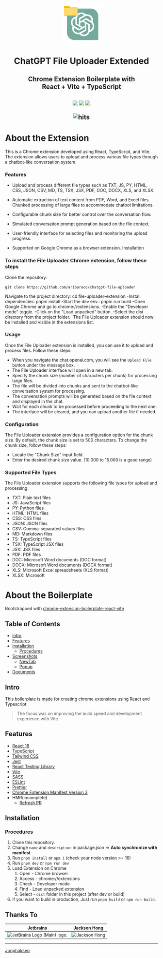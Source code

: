 <div align="center">
<img src="public/icon-128.png" alt="logo"/>
<h1> ChatGPT File Uploader Extended</h1>  
<h2>Chrome Extension Boilerplate with<br/>React + Vite + TypeScript <h2>

![](https://img.shields.io/badge/React-61DAFB?style=flat-square&logo=react&logoColor=black)
![](https://img.shields.io/badge/Typescript-3178C6?style=flat-square&logo=typescript&logoColor=white)
![](https://badges.aleen42.com/src/vitejs.svg)

<img src="https://hits.seeyoufarm.com/api/count/incr/badge.svg?url=https://github.com/Jonghakseo/chrome-extension-boilerplate-react-viteFactions&count_bg=%23#222222&title_bg=%23#454545&title=😀&edge_flat=true" alt="hits"/>

</div>

# About the Extension

This is a Chrome extension developed using React, TypeScript, and Vite. The extension allows users to upload and process various file types through a chatbot-like conversation system.

### Features

- Upload and process different file types such as TXT, JS, PY, HTML, CSS, JSON, CSV, MD, TS, TSX, JSX, PDF, DOC, DOCX, XLS, and XLSX.

- Automatic extraction of text content from PDF, Word, and Excel files.
  Chunked processing of large files to accommodate chatbot limitations.

- Configurable chunk size for better control over the conversation flow.

- Simulated conversation prompt generation based on the file context.

- User-friendly interface for selecting files and monitoring the upload progress.

- Supported on Google Chrome as a browser extension.
  Installation

### To install the File Uploader Chrome extension, follow these steps

Clone the repository:

`git clone https://github.com/ariburaco/chatgpt-file-uploader`

Navigate to the project directory: cd file-uploader-extension
-Install dependencies: pnpm install
-Start the dev env.: pnpm run build
-Open Google Chrome and go to chrome://extensions.
-Enable the "Developer mode" toggle.
-Click on the "Load unpacked" button.
-Select the dist directory from the project folder.
-The File Uploader extension should now be installed and visible in the extensions list.

### Usage

Once the File Uploader extension is installed, you can use it to upload and process files. Follow these steps:

- When you navigate the chat.openai.com, you will see the `Upload File` button under the message box.
- The File Uploader interface will open in a new tab.
- Specify the chunk size (number of characters per chunk) for processing large files.
- The file will be divided into chunks and sent to the chatbot-like conversation system for processing.
- The conversation prompts will be generated based on the file context and displayed in the chat.
- Wait for each chunk to be processed before proceeding to the next one.
- The interface will be cleared, and you can upload another file if needed.

### Configuration

The File Uploader extension provides a configuration option for the chunk size. By default, the chunk size is set to 500 characters. To change the chunk size, follow these steps:

- Locate the "Chunk Size" input field.
- Enter the desired chunk size value. (10.000 to 15.000 is a good range)

### Supported File Types

The File Uploader extension supports the following file types for upload and processing:

- TXT: Plain text files
- JS: JavaScript files
- PY: Python files
- HTML: HTML files
- CSS: CSS files
- JSON: JSON files
- CSV: Comma-separated values files
- MD: Markdown files
- TS: TypeScript files
- TSX: TypeScript JSX files
- JSX: JSX files
- PDF: PDF files
- DOC: Microsoft Word documents (DOC format)
- DOCX: Microsoft Word documents (DOCX format)
- XLS: Microsoft Excel spreadsheets (XLS format)
- XLSX: Microsoft

# About the Boilerplate

Bootstrapped with [chrome-extension-boilerplate-react-vite](https://github.com/Jonghakseo/chrome-extension-boilerplate-react-vite)

## Table of Contents

- [Intro](#intro)
- [Features](#features)
- [Installation](#installation)
  - [Procedures](#procedures)
- [Screenshots](#screenshots)
  - [NewTab](#newtab)
  - [Popup](#popup)
- [Documents](#documents)

## Intro <a name="intro"></a>

This boilerplate is made for creating chrome extensions using React and Typescript.

> The focus was on improving the build speed and development experience with Vite.

## Features <a name="features"></a>

- [React 18](https://reactjs.org/)
- [TypeScript](https://www.typescriptlang.org/)
- [Tailwind CSS](https://tailwindcss.com/)
- [Jest](https://jestjs.io/)
- [React Testing Library](https://testing-library.com/docs/react-testing-library/intro/)
- [Vite](https://vitejs.dev/)
- [SASS](https://sass-lang.com/)
- [ESLint](https://eslint.org/)
- [Prettier](https://prettier.io/)
- [Chrome Extension Manifest Version 3](https://developer.chrome.com/docs/extensions/mv3/intro/)
- HMR(incomplete)
  - [Refresh PR](https://github.com/Jonghakseo/chrome-extension-boilerplate-react-vite/pull/25)

## Installation <a name="installation"></a>

### Procedures <a name="procedures"></a>

1. Clone this repository.
2. Change `name` and `description` in package.json => **Auto synchronize with manifest**
3. Run `pnpm install` or `npm i` (check your node version >= 16)
4. Run `pnpm dev` or `npm run dev`
5. Load Extension on Chrome
   1. Open - Chrome browser
   2. Access - chrome://extensions
   3. Check - Developer mode
   4. Find - Load unpacked extension
   5. Select - `dist` folder in this project (after dev or build)
6. If you want to build in production, Just run `pnpm build` or `npm run build`.

## Thanks To

| [Jetbrains](https://jb.gg/OpenSourceSupport)                                                                                               | [Jackson Hong](https://www.linkedin.com/in/j-acks0n/)                                            |
| ------------------------------------------------------------------------------------------------------------------------------------------ | ------------------------------------------------------------------------------------------------ |
| <img width="100" src="https://resources.jetbrains.com/storage/products/company/brand/logos/jb_beam.png" alt="JetBrains Logo (Main) logo."> | <img width="100" src='https://avatars.githubusercontent.com/u/23139754?v=4' alt='Jackson Hong'/> |

---

[Jonghakseo](https://nookpi.tistory.com/)
